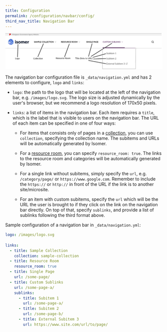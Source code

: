 ```yaml
---
title: Configuration
permalink: /configuration/navbar/config/
third_nav_title: Navigation Bar
---
```

![Screenshot of a navigation bar with components labelled](/images/config/navbar-labelled.png)

The navigation bar configuration file is `_data/navigation.yml` and has 2 elements to configure, `logo` and `links`:

* `logo`: the path to the logo that will be located at the left of the navigation bar, e.g. `/images/logo.svg`. The logo size is adjusted dynamically by the user's browser, but we recommend a logo resolution of 170x50 pixels.

* `links`: a list of items in the navigation bar. Each item requires a `title`, which is the label that is visible to users on the navigation bar. The URL of each item can be specified in one of four ways:

  * For items that consists only of pages in a [collection](/configuration/pages/leftnav/), you can use `collection`, specifying the collection name. The subitems and URLs will be automatically generated by Isomer.

  * For a [resource room](/configuration/resources/overview/), you can specify `resource_room: true`. The links to the resource room and categories will be automatically generated by Isomer.

  * For a single link without subitems, simply specify the `url`, e.g. `/category/page/` or `https://www.google.com`. Remember to include the `https://` or `http://` in front of the URL if the link is to another site/microsite.

  * For an item with custom subitems, specify the `url` which will be the URL the user is brought to if they click on the link on the navigation bar directly. On top of that, specify `sublinks`, and provide a list of sublinks following the third format above.

Sample configuration of a navigation bar in `_data/navigation.yml`:

```yaml
logo: /images/logo.svg

links:
  - title: Sample Collection
    collection: sample-collection
  - title: Resource Room
    resource_room: true
  - title: Single Page
    url: /some-page/
  - title: Custom Sublinks
    url: /some-page-a/
    sublinks:
      - title: Subitem 1
        url: /some-page-a/
      - title: Subitem 2
        url: /some-page-b/
      - title: External Subitem 3
        url: https://www.site.com/url/to/page/
```